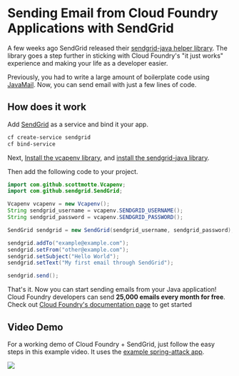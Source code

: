 # Sending Email from Cloud Foundry Applications with SendGrid

A few weeks ago SendGrid released their [sendgrid-java helper library](https://github.com/sendgrid/sendgrid-java). The library goes a step further in sticking with Cloud Foundry's "it just works" experience and making your life as a developer easier.

Previously, you had to write a large amount of boilerplate code using [JavaMail](https://javamail.java.net/nonav/docs/api/). Now, you can send email with just a few lines of code.

## How does it work

Add [SendGrid](http://sendgrid.com) as a service and bind it your app.

```bash
cf create-service sendgrid
cf bind-service
```

Next, [Install the vcapenv library](https://github.com/scottmotte/vcapenv), and [install the sendgrid-java library](https://github.com/sendgrid/sendgrid-java#installation). 

Then add the following code to your project.

```java
import com.github.scottmotte.Vcapenv;
import com.github.sendgrid.SendGrid;

Vcapenv vcapenv = new Vcapenv();
String sendgrid_username = vcapenv.SENDGRID_USERNAME();
String sendgrid_password = vcapenv.SENDGRID_PASSWORD();

SendGrid sendgrid = new SendGrid(sendgrid_username, sendgrid_password);

sendgrid.addTo("example@example.com");
sendgrid.setFrom("other@example.com");
sendgrid.setSubject("Hello World");
sendgrid.setText("My first email through SendGrid");

sendgrid.send();
```

That's it. Now you can start sending emails from your Java application! Cloud Foundry developers can send **25,000 emails every month for free**. Check out [Cloud Foundry's documentation page](http://docs.cloudfoundry.com/docs/dotcom/marketplace/services/sendgrid.html) to get started

## Video Demo

For a working demo of Cloud Foundry + SendGrid, just follow the easy steps in this example video. It uses the [example spring-attack app](https://github.com/scottmotte/spring-attack).

[![](https://raw.github.com/scottmotte/writings/master/images/cloudfoundry+sendgrid.png)](https://vimeo.com/76770369)

